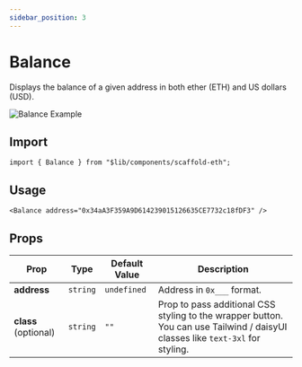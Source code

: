 ```yaml
---
sidebar_position: 3
---
```


# Balance

Displays the balance of a given address in both ether (ETH) and US dollars (USD).

![Balance Example](/img/components/Balance.gif)

## Import

```tsx
import { Balance } from "$lib/components/scaffold-eth";
```

## Usage

```tsx
<Balance address="0x34aA3F359A9D614239015126635CE7732c18fDF3" />
```

## Props

| Prop                 | Type     | Default Value | Description                                                                                                                    |
| -------------------- | -------- | ------------- | ------------------------------------------------------------------------------------------------------------------------------ |
| **address**          | `string` | `undefined`   | Address in `0x___` format.                                                                                                     |
| **class** (optional) | `string` | `""`          | Prop to pass additional CSS styling to the wrapper button. You can use Tailwind / daisyUI classes like `text-3xl` for styling. |
